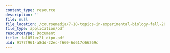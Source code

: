 ```yaml
---
content_type: resource
description: ''
file: null
file_location: /coursemedia/7-18-topics-in-experimental-biology-fall-2005/9177f961a8dd22ecf6606d617c66269c_fal05lec21_dipo.pdf
file_type: application/pdf
resourcetype: Document
title: fal05lec21_dipo.pdf
uid: 9177f961-a8dd-22ec-f660-6d617c66269c
---
```

